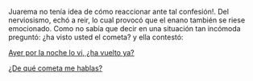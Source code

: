 Juarema no tenía idea de cómo reaccionar ante tal confesión!. Del nerviosismo, echó a reir, lo cual provocó que el enano también se riese emocionado. Como no sabía que decir en una situación tan incómoda preguntó: ¿ha visto usted el cometa? y ella contestó:

[Ayer por la noche lo vi, ¿ha vuelto ya?](cometa/retorno.md)

[¿De qué cometa me hablas?](cometa/pregunta.md)